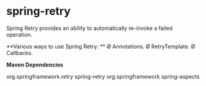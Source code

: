 # spring-retry
Spring Retry provides an ability to automatically re-invoke a failed operation. 

**Various ways to use Spring Retry: **
	Ø Annotations.
	Ø RetryTemplate.
	Ø Callbacks.

**Maven Dependencies**

<dependency> 
	<groupId>org.springframework.retry</groupId>
	 <artifactId>spring-retry</artifactId> 
</dependency>

<dependency>
	 <groupId>org.springframework</groupId> 
	<artifactId>spring-aspects</artifactId> 
 </dependency>
